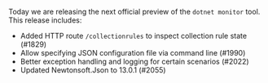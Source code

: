 
Today we are releasing the next official preview of the `dotnet monitor` tool. This release includes:

- Added HTTP route `/collectionrules` to inspect collection rule state (#1829)
- Allow specifying JSON configuration file via command line (#1990)
- Better exception handling and logging for certain scenarios (#2022)
- Updated Newtonsoft.Json to 13.0.1 (#2055)

